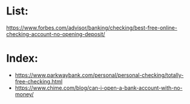 # List:
https://www.forbes.com/advisor/banking/checking/best-free-online-checking-account-no-opening-deposit/

# Index:
- https://www.parkwaybank.com/personal/personal-checking/totally-free-checking.html
- https://www.chime.com/blog/can-i-open-a-bank-account-with-no-money/

